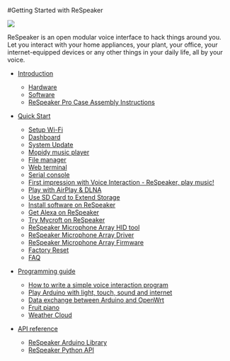 #Getting Started with ReSpeaker

![](https://github.com/respeaker/get_started_with_respeaker/blob/master/img/respeakerReadme.jpg?raw=true)

ReSpeaker is an open modular voice interface to hack things around you. Let you interact with your home appliances, your plant, your office, your internet-equipped devices or any other things in your daily life, all by your voice.

- [Introduction](Introduction.md)
   - [Hardware](Introduction.md#hardware)
   - [Software](Introduction.md#software)
   - [ReSpeaker Pro Case Assembly Instructions](https://github.com/respeaker/get_started_with_respeaker/blob/master/files/ReSpeaker_Pro_Case_Assembly_Instructions.pdf)

- [Quick Start](QuickStart.md)
   - [Setup Wi-Fi](QuickStart.md#setup-wi-fi)
   - [Dashboard](QuickStart.md#dashboard)
   - [System Update](QuickStart.md#system-update)
   - [Mopidy music player](QuickStart.md#mopidy-music-player)
   - [File manager](QuickStart.md#file-manager)
   - [Web terminal](QuickStart.md#web-terminal)   
   - [Serial console](QuickStart.md#serial-console)
   - [First impression with Voice Interaction - ReSpeaker, play music!](QuickStart.md#first-impression-with-voice-interaction---respeaker-play-music)
   - [Play with AirPlay & DLNA](QuickStart.md#play-with-airplaydlna)
   - [Use SD Card to Extend Storage](QuickStart.md#use-sd-card-to-extend-storage)
   - [Install software on ReSpeaker](QuickStart.md#install-software-on-respeaker)
   - [Get Alexa on ReSpeaker](https://github.com/respeaker/Alexa)
   - [Try Mycroft on ReSpeaker](https://github.com/respeaker/mycroft-core#mycroft-on-respeaker)
   - [ReSpeaker Microphone Array HID tool](https://github.com/Fuhua-Chen/ReSpeaker-Microphone-Array-HID-tool)
   - [ReSpeaker Microphone Array Driver](https://github.com/Fuhua-Chen/ReSpeaker_Microphone_Array_Driver)
   - [ReSpeaker Microphone Array Firmware](https://github.com/Fuhua-Chen/ReSpeaker_Microphone_Array_Firmware)
   - [Factory Reset](QuickStart.md#factory-reset)
   - [FAQ](https://github.com/respeaker/get_started_with_respeaker/wiki/FAQ)

- [Programming guide](ProgrammingGuide.md)
   - [How to write a simple voice interaction program](ProgrammingGuide.md#how-to-write-a-simple-voice-interaction-program)
   - [Play Arduino with light, touch, sound and internet](ProgrammingGuide.md#play-arduino-with-light-touch-sound-and-internet)
   - [Data exchange between Arduino and OpenWrt](ProgrammingGuide.md#data-exchange-between-arduino-and-openwrt)
   - [Fruit piano](ProgrammingGuide.md#fruit-piano)
   - [Weather Cloud](ProgrammingGuide.md#weather-cloud)  

-  [API reference]()    
   - [ReSpeaker Arduino Library](ReSpeakerArduinoLibrary.md#respeaker-arduino-library)
   - [ReSpeaker Python API](ReSpeakerPythonAPI.md#respeaker-python-api)
